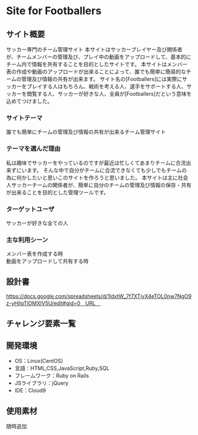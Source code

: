 # Site for Footballers

## サイト概要
サッカー専門のチーム管理サイト
本サイトはサッカープレイヤー及び関係者が、チームメンバーの管理及び、プレイ中の動画をアップロードして、基本的にチーム内で情報を共有することを目的としたサイトです。
本サイトはメンバー表の作成や動画のアップロードが出来ることによって、誰でも簡単に簡易的なチームの管理及び情報の共有が出来ます。
サイト名の[Footballers]には実際にサッカーをプレイする人はもちろん、戦術を考える人、選手をサポートする人、サッカーを閲覧する人、サッカーが好きな人、全員が[Footballers]だという意味を込めてつけました。

### サイトテーマ  
誰でも簡単にチームの管理及び情報の共有が出来るチーム管理サイト

### テーマを選んだ理由
私は趣味でサッカーをやっているのですが最近は忙しくてあまりチームに合流出来ずにいます。
そんな中で自分がチームに合流できなくても少しでもチームの為に何かしたいと思いこのサイトを作ろうと思いました。
本サイトは主に社会人サッカーチームの関係者が、簡単に自分のチームの管理及び情報の保存・共有が出来ることを目的とした管理ツールです。

### ターゲットユーザ　
サッカーが好きな全ての人

### 主な利用シーン　
メンバー表を作成する時<br>
動画をアップロードして共有する時

## 設計書
https://docs.google.com/spreadsheets/d/1ldxtW_7f7XTiyX4eTOL0nw7NgO9z-yHllgTlOMXIV5U/edit#gid=0　URL　

## チャレンジ要素一覧


## 開発環境
- OS：Linux(CentOS)
- 言語：HTML,CSS,JavaScript,Ruby,SQL
- フレームワーク：Ruby on Rails
- JSライブラリ：jQuery
- IDE：Cloud9

## 使用素材
随時追加